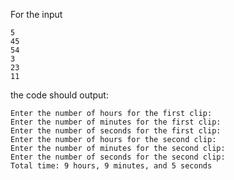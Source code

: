 For the input
```text
5
45
54
3
23
11
```
the code should output:
```text
Enter the number of hours for the first clip:
Enter the number of minutes for the first clip:
Enter the number of seconds for the first clip:
Enter the number of hours for the second clip:
Enter the number of minutes for the second clip:
Enter the number of seconds for the second clip:
Total time: 9 hours, 9 minutes, and 5 seconds
```
